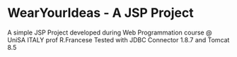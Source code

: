# WearYourIdeas - A JSP Project
A simple JSP Project developed during Web Programmation course @ UniSA ITALY prof R.Francese
Tested with JDBC Connector 1.8.7 and Tomcat 8.5

